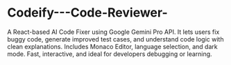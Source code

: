 # Codeify---Code-Reviewer-
A React-based AI Code Fixer using Google Gemini Pro API. It lets users fix buggy code, generate improved test cases, and understand code logic with clean explanations. Includes Monaco Editor, language selection, and dark mode. Fast, interactive, and ideal for developers debugging or learning.
